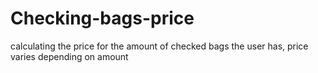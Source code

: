 # Checking-bags-price
calculating the price for the amount of checked bags the user has, price varies depending on amount
